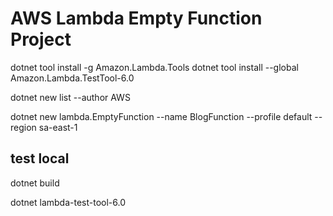 # AWS Lambda Empty Function Project

dotnet tool install -g Amazon.Lambda.Tools
dotnet tool install --global Amazon.Lambda.TestTool-6.0


dotnet new list --author AWS    





dotnet new  lambda.EmptyFunction --name BlogFunction --profile default --region sa-east-1


## test local

dotnet build 

dotnet lambda-test-tool-6.0